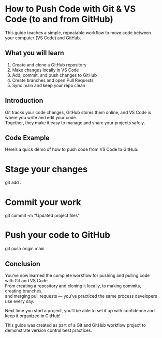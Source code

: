 # How to Push Code with Git & VS Code (to and from GitHub)

This guide teaches a simple, repeatable workflow to move code between your computer (VS Code) and GitHub.

## What you will learn
1. Create and clone a GitHub repository
2. Make changes locally in VS Code
3. Add, commit, and push changes to GitHub
4. Create branches and open Pull Requests
5. Sync main and keep your repo clean

## Introduction

Git tracks your code changes, GitHub stores them online, and VS Code is where you write and edit your code.  
Together, they make it easy to manage and share your projects safely.

## Code Example

Here’s a quick demo of how to push code from VS Code to GitHub:

# Stage your changes
git add .

# Commit your work
git commit -m "Updated project files"

# Push your code to GitHub
git push origin main

## Conclusion

You’ve now learned the complete workflow for pushing and pulling code with Git and VS Code.  
From creating a repository and cloning it locally, to making commits, creating branches,  
and merging pull requests — you’ve practiced the same process developers use every day.

Next time you start a project, you’ll be able to set it up with confidence and keep it organized in GitHub!

This guide was created as part of a Git and GitHub workflow project to demonstrate version control best practices.
